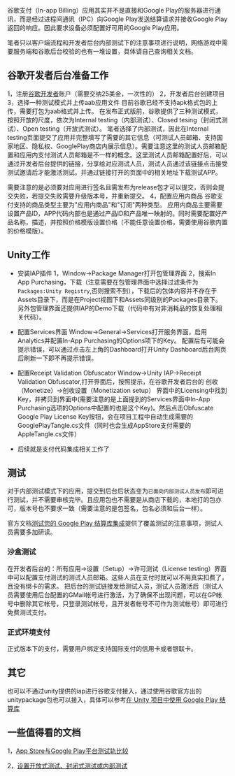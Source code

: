 谷歌支付（In-app Billing）应用其实并不是直接和Google Play的服务器进行通讯，而是经过进程间通讯（IPC）向Google Play发送结算请求并接收Google Play返回的响应。因此要求设备必须配置好可用的Google Play应用。


笔者只以客户端流程和开发者后台内部测试下的注意事项进行说明，网络游戏中需要服务端和谷歌后台校验的也有一堆设置，具体请自己查询相关文档。
## 谷歌开发者后台准备工作
1，注册[谷歌开发者](https://play.google.com/console/developers)账户（需要交纳25美金，一次性的）
2，开发者后台创建项目
3，选择一种测试模式并上传aab应用文件
目前谷歌已经不支持apk格式包的上传，需要打包为aab格式并上传。
在发布正式版前，谷歌提供了三种测试模式，按照开放的尺度，依次为Internal testing（内部测试）、Closed tesing（封闭式测试）、Open testing（开放式测试）。
笔者选择了内部测试，因此在Internal testing页面提交了应用并完整填写了需要的其它信息（可测试人员邮箱、支持国家地区、隐私权、GooglePlay商店内展示信息）。需要注意这里的测试人员邮箱配置和应用内支付测试人员邮箱是不一样的概念。这里测试人员邮箱配置好后，可以通过开发者后台提供的链接，分享给对应测试人员，测试人员通过该链接点击接受测试邀请后才能激活测试。并通过链接打开的页面中的相关地址下载测试APP。

需要注意的是必须要对应用进行签名且需发布为release包才可以提交，否则会提交失败，若提交失败需要升级版本号，并重新提交。
4，配置应用内商品
谷歌支付支持的商品类型主要为"应用内商品"和"订阅"两种类型。
应用内商品主要需要设置产品ID，APP代码内部也是通过产品ID和产品唯一映射的。同时需要配置好产品名称，描述，并按照价格模版设置价格（不能任意设置价格，需要使用谷歌内置的价格模版）。

## Unity工作
- 安装IAP插件
1，Window->Package Manager打开包管理界面
2，搜索In App Purchasing，下载（注意需要在包管理界面中选择过滤条件为``Packages:Unity Registry``,否则搜索不到），下载后的包体内容并不存在于Assets目录下，而是在Project视图下和Assets同级别的Packages目录下。
另外包管理界面还提供IAP的Demo下载（代码中有对非消耗品的恢复处理相关代码）。

- 配置Services界面
Window->General->Services打开服务界面，启用Analytics并配置In-App Purchasing的Options项下的Key。
配置后有可能会提示错误，可以通过点击左上角的Dashboard打开Unity Dashboard后台网页后刷新一下即不再提示错误。
- 配置Receipt Validation Obfuscator
Window->Unity IAP->Receipt Validation Obfuscator,打开界面后，按照提示，在谷歌开发者后台的 创收（Monetize）->创收设置（Monetization setup） 界面中的Licensing中找到Key，并拷贝到界面中(需要注意的是上面提到的Services界面中In-App Purchasing选项的Options中配置的也是这个Key)。然后点击Obfuscate Google Play License Key按钮，会在项目工程中自动生成需要的GooglePlayTangle.cs文件（同时也会生成AppStore支付需要的AppleTangle.cs文件）
- 后续就是支付代码集成相关工作了
## 测试
对于内部测试模式下的应用，提交到后台后状态变为``已面向内部测试人员发布``即可进行测试，并不需要审核完毕。且应用包也不需要是从商店下载的，本地打的包亦可，版本号也不要求一致（需要注意的是包签名，包名必须和后台一样）。


官方文档[测试您的 Google Play 结算库集成](https://developer.android.google.cn/google/play/billing/test#test-purchases-sandbox)提供了覆盖测试的注意事项，测试人员需要多加研读。

### 沙盒测试
在开发者后台的：所有应用->设置（Setup）->许可测试（License testing）界面中可以配置支付测试的测试人员邮箱。这些人员在支付时就可以不用真实扣费了，且没有绑卡的需求。
把后台的测试链接发给测试人员，测试人员激活后（测试人员需要使用后台配置的GMail帐号进行激活，为了确保不出现问题，可以在GP帐号中删除其它帐号，只登录测试帐号，且开发者帐号不可作为测试帐号）即可进行免费测试支付。

### 正式环境支付
正式版本下的支付，需要用户绑定支持国际支付的信用卡或者银联卡。

## 其它
也可以不通过unity提供的iap进行谷歌支付接入，通过使用谷歌官方出的unitypackage包也可以接入，具体可以参考[在 Unity 项目中使用 Google Play 结算库](https://developer.android.com/google/play/billing/unity?hl=zh-cn)

## 一些值得看的文档
1，[App Store与Google Play平台测试轨比较](https://www.jianshu.com/p/f340f652b425)

2，[设置开放式测试、封闭式测试或内部测试](https://support.google.com/googleplay/android-developer/answer/9845334?visit_id=637425645116399940-578461352&rd=1)